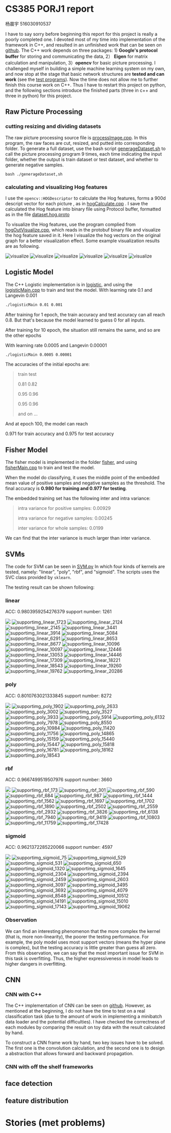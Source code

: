 # CS385 PORJ1 report

杨晨宇 516030910537

I have to say sorry before beginning this report for this project is really a poorly completed one. I devoted most of my time into implementation of the framework in C++, and resulted in an unfinished work that can be seen on [github](https://github.com/yangcyself/CS385cpp.git). The C++ work depends on three packages: 1) **Google's protocol buffer** for storing and communicating the data,  2） **Eigen** for matrix calculation and manipulation, 3）**opencv** for basic picture processing. I challenged myself in building a simple machine learning system on my own, and now stop at the stage that basic network structures are **tested and can work** (see the [test programs](<https://github.com/yangcyself/CS385cpp/tree/master/test>)). Now the time does not allow me to further finish this course work on C++. Thus I have to restart this project on python, and the following sections introduce the finished parts (three in c++ and three in python) for this project. 

## Raw Picture Processing

### cutting resizing and dividing datasets

The raw picture processing source file is [processImage.cpp](./processImage.cpp).  In this program, the raw faces are cut, resized, and putted into corresponding folder. To generate a full dataset, use the bash script [generageDataset.sh](./generageDataset.sh) to call the picture processing program 9 times, each time indicating the input folder, whether the output is train dataset or test dataset, and whether to generate negative samples.

`bash ./generageDataset,sh`

### calculating and visualizing Hog features

I use the `opencv::HOGDescriptor` to calculate the Hog features, forms a 900d descript vector for each picture , as in [hogCalculate.cpp](./hogCalculate.cpp) . I save the calculated the Hog feature into binary file using Protocol buffer, formatted as in the file [dataset.hog.proto](protobuf\dataset.hog.proto)

To visualize the Hog features, use the program complied from [hogOutVisualize.cpp](./hogOutVisualize.cpp), which reads in the protobuf binary file and visualize the hog feature saved in it. Here I visualize the hog vectors on the original graph for a better visualization effect. Some example visualization results are as following.

![visualize](./reportPics/1.jpg) ![visualize](./reportPics/2.jpg) ![visualize](./reportPics/3.jpg) ![visualize](./reportPics/4.jpg) ![visualize](./reportPics/5.jpg) ![visualize](./reportPics/6.jpg)



## Logistic Model

The C++ Logistic implementation is in [logistic](./logistic), and using the [logisticMain.cpp](logisticMain.cpp) to train and test the model.  With learning rate 0.1 and Langevin 0.001

```bash
./logisticMain 0.01 0.001
```

After training for 1 epoch, the train accuracy and test accuracy can all reach 0.8. But that's because the model learned to guess 0 for all inputs.

After training for 10 epoch, the situation still remains the same,  and so are the other epochs

With learning rate 0.0005 and Langevin 0.00001

```bash
./logisticMain 0.0005 0.00001
```

The accuracies of the initial epochs are:

> train test
>
> 0.81 0.82
>
> 0.95 0.96
>
> 0.95 0.96
>
> and on ...

And at epoch 100, the model can reach

0.971 for train accuracy and 0.975 for test accuracy



## Fisher Model

The fisher model is implemented in the folder [fisher](./fisher), and using [fisherMain.cpp](fisherMain.cpp) to train and test the model.

When the model do classifying, it uses the middle point of the embedded mean value of positive samples and negative samples as the threshold.  The final accuracy is **0.980 for training and 0.977 for testing**.

The embedded training set has the following inter and intra variance:

> intra variance for positive samples: 0.00929 
>
> intra variance for negative samples: 0.00245
>
> inter variance for whole samples: 0.0199

We can find that the inter variance is much larger than inter variance.



## SVMs

The code for SVM can be seen in [SVM.py](./python/SVM.py) In which four kinds of kernels are tested, namely: "linear", "poly", "rbf", and "sigmoid". The scripts uses the SVC class provided by `sklearn`. 

The testing result can be shown following:



### linear

ACC:  0.9803959254276379
support number:  1261

![](D:\yangcy\UNVjunior\CS385\PROJ1\CS385cpp\reportPics\supportimg_linear_1208.jpg) ![supportimg_linear_1723](D:\yangcy\UNVjunior\CS385\PROJ1\CS385cpp\reportPics\supportimg_linear_1723.jpg) ![supportimg_linear_2124](D:\yangcy\UNVjunior\CS385\PROJ1\CS385cpp\reportPics\supportimg_linear_2124.jpg) ![supportimg_linear_2145](D:\yangcy\UNVjunior\CS385\PROJ1\CS385cpp\reportPics\supportimg_linear_2145.jpg) ![supportimg_linear_3441](D:\yangcy\UNVjunior\CS385\PROJ1\CS385cpp\reportPics\supportimg_linear_3441.jpg) ![supportimg_linear_3914](D:\yangcy\UNVjunior\CS385\PROJ1\CS385cpp\reportPics\supportimg_linear_3914.jpg) ![supportimg_linear_5084](D:\yangcy\UNVjunior\CS385\PROJ1\CS385cpp\reportPics\supportimg_linear_5084.jpg) ![supportimg_linear_6291](D:\yangcy\UNVjunior\CS385\PROJ1\CS385cpp\reportPics\supportimg_linear_6291.jpg) ![supportimg_linear_8653](D:\yangcy\UNVjunior\CS385\PROJ1\CS385cpp\reportPics\supportimg_linear_8653.jpg) ![supportimg_linear_8677](D:\yangcy\UNVjunior\CS385\PROJ1\CS385cpp\reportPics\supportimg_linear_8677.jpg) ![supportimg_linear_10096](D:\yangcy\UNVjunior\CS385\PROJ1\CS385cpp\reportPics\supportimg_linear_10096.jpg) ![supportimg_linear_10097](D:\yangcy\UNVjunior\CS385\PROJ1\CS385cpp\reportPics\supportimg_linear_10097.jpg) ![supportimg_linear_12446](D:\yangcy\UNVjunior\CS385\PROJ1\CS385cpp\reportPics\supportimg_linear_12446.jpg) ![supportimg_linear_13053](D:\yangcy\UNVjunior\CS385\PROJ1\CS385cpp\reportPics\supportimg_linear_13053.jpg) ![supportimg_linear_14446](D:\yangcy\UNVjunior\CS385\PROJ1\CS385cpp\reportPics\supportimg_linear_14446.jpg) ![supportimg_linear_17309](D:\yangcy\UNVjunior\CS385\PROJ1\CS385cpp\reportPics\supportimg_linear_17309.jpg) ![supportimg_linear_18221](D:\yangcy\UNVjunior\CS385\PROJ1\CS385cpp\reportPics\supportimg_linear_18221.jpg) ![supportimg_linear_18543](D:\yangcy\UNVjunior\CS385\PROJ1\CS385cpp\reportPics\supportimg_linear_18543.jpg) ![supportimg_linear_19260](D:\yangcy\UNVjunior\CS385\PROJ1\CS385cpp\reportPics\supportimg_linear_19260.jpg) ![supportimg_linear_19762](D:\yangcy\UNVjunior\CS385\PROJ1\CS385cpp\reportPics\supportimg_linear_19762.jpg) ![supportimg_linear_20286](D:\yangcy\UNVjunior\CS385\PROJ1\CS385cpp\reportPics\supportimg_linear_20286.jpg) 



### poly

ACC:  0.8010763021333845
support number:  8272

![](D:\yangcy\UNVjunior\CS385\PROJ1\CS385cpp\reportPics\supportimg_poly_265.jpg) ![supportimg_poly_1902](D:\yangcy\UNVjunior\CS385\PROJ1\CS385cpp\reportPics\supportimg_poly_1902.jpg) ![supportimg_poly_2633](D:\yangcy\UNVjunior\CS385\PROJ1\CS385cpp\reportPics\supportimg_poly_2633.jpg) ![supportimg_poly_3002](D:\yangcy\UNVjunior\CS385\PROJ1\CS385cpp\reportPics\supportimg_poly_3002.jpg) ![supportimg_poly_3527](D:\yangcy\UNVjunior\CS385\PROJ1\CS385cpp\reportPics\supportimg_poly_3527.jpg) ![supportimg_poly_3933](D:\yangcy\UNVjunior\CS385\PROJ1\CS385cpp\reportPics\supportimg_poly_3933.jpg) ![supportimg_poly_5914](D:\yangcy\UNVjunior\CS385\PROJ1\CS385cpp\reportPics\supportimg_poly_5914.jpg) ![supportimg_poly_6132](D:\yangcy\UNVjunior\CS385\PROJ1\CS385cpp\reportPics\supportimg_poly_6132.jpg) ![supportimg_poly_7978](D:\yangcy\UNVjunior\CS385\PROJ1\CS385cpp\reportPics\supportimg_poly_7978.jpg) ![supportimg_poly_8550](D:\yangcy\UNVjunior\CS385\PROJ1\CS385cpp\reportPics\supportimg_poly_8550.jpg) ![supportimg_poly_10984](D:\yangcy\UNVjunior\CS385\PROJ1\CS385cpp\reportPics\supportimg_poly_10984.jpg) ![supportimg_poly_11420](D:\yangcy\UNVjunior\CS385\PROJ1\CS385cpp\reportPics\supportimg_poly_11420.jpg) ![supportimg_poly_11756](D:\yangcy\UNVjunior\CS385\PROJ1\CS385cpp\reportPics\supportimg_poly_11756.jpg) ![supportimg_poly_14865](D:\yangcy\UNVjunior\CS385\PROJ1\CS385cpp\reportPics\supportimg_poly_14865.jpg) ![supportimg_poly_15159](D:\yangcy\UNVjunior\CS385\PROJ1\CS385cpp\reportPics\supportimg_poly_15159.jpg) ![supportimg_poly_15440](D:\yangcy\UNVjunior\CS385\PROJ1\CS385cpp\reportPics\supportimg_poly_15440.jpg) ![supportimg_poly_15447](D:\yangcy\UNVjunior\CS385\PROJ1\CS385cpp\reportPics\supportimg_poly_15447.jpg) ![supportimg_poly_15818](D:\yangcy\UNVjunior\CS385\PROJ1\CS385cpp\reportPics\supportimg_poly_15818.jpg) ![supportimg_poly_16781](D:\yangcy\UNVjunior\CS385\PROJ1\CS385cpp\reportPics\supportimg_poly_16781.jpg) ![supportimg_poly_18162](D:\yangcy\UNVjunior\CS385\PROJ1\CS385cpp\reportPics\supportimg_poly_18162.jpg) ![supportimg_poly_18543](D:\yangcy\UNVjunior\CS385\PROJ1\CS385cpp\reportPics\supportimg_poly_18543.jpg) 



### rbf

ACC:  0.9667499519507976
support number:  3660

![](D:\yangcy\UNVjunior\CS385\PROJ1\CS385cpp\reportPics\supportimg_rbf_11.jpg) ![supportimg_rbf_173](D:\yangcy\UNVjunior\CS385\PROJ1\CS385cpp\reportPics\supportimg_rbf_173.jpg) ![supportimg_rbf_301](D:\yangcy\UNVjunior\CS385\PROJ1\CS385cpp\reportPics\supportimg_rbf_301.jpg) ![supportimg_rbf_590](D:\yangcy\UNVjunior\CS385\PROJ1\CS385cpp\reportPics\supportimg_rbf_590.jpg) ![supportimg_rbf_684](D:\yangcy\UNVjunior\CS385\PROJ1\CS385cpp\reportPics\supportimg_rbf_684.jpg) ![supportimg_rbf_987](D:\yangcy\UNVjunior\CS385\PROJ1\CS385cpp\reportPics\supportimg_rbf_987.jpg) ![supportimg_rbf_1444](D:\yangcy\UNVjunior\CS385\PROJ1\CS385cpp\reportPics\supportimg_rbf_1444.jpg) ![supportimg_rbf_1562](D:\yangcy\UNVjunior\CS385\PROJ1\CS385cpp\reportPics\supportimg_rbf_1562.jpg) ![supportimg_rbf_1697](D:\yangcy\UNVjunior\CS385\PROJ1\CS385cpp\reportPics\supportimg_rbf_1697.jpg) ![supportimg_rbf_1702](D:\yangcy\UNVjunior\CS385\PROJ1\CS385cpp\reportPics\supportimg_rbf_1702.jpg) ![supportimg_rbf_1890](D:\yangcy\UNVjunior\CS385\PROJ1\CS385cpp\reportPics\supportimg_rbf_1890.jpg) ![supportimg_rbf_2502](D:\yangcy\UNVjunior\CS385\PROJ1\CS385cpp\reportPics\supportimg_rbf_2502.jpg) ![supportimg_rbf_2559](D:\yangcy\UNVjunior\CS385\PROJ1\CS385cpp\reportPics\supportimg_rbf_2559.jpg) ![supportimg_rbf_2932](D:\yangcy\UNVjunior\CS385\PROJ1\CS385cpp\reportPics\supportimg_rbf_2932.jpg) ![supportimg_rbf_3826](D:\yangcy\UNVjunior\CS385\PROJ1\CS385cpp\reportPics\supportimg_rbf_3826.jpg) ![supportimg_rbf_6138](D:\yangcy\UNVjunior\CS385\PROJ1\CS385cpp\reportPics\supportimg_rbf_6138.jpg) ![supportimg_rbf_7940](D:\yangcy\UNVjunior\CS385\PROJ1\CS385cpp\reportPics\supportimg_rbf_7940.jpg) ![supportimg_rbf_9419](D:\yangcy\UNVjunior\CS385\PROJ1\CS385cpp\reportPics\supportimg_rbf_9419.jpg) ![supportimg_rbf_10803](D:\yangcy\UNVjunior\CS385\PROJ1\CS385cpp\reportPics\supportimg_rbf_10803.jpg) ![supportimg_rbf_11759](D:\yangcy\UNVjunior\CS385\PROJ1\CS385cpp\reportPics\supportimg_rbf_11759.jpg) ![supportimg_rbf_17428](D:\yangcy\UNVjunior\CS385\PROJ1\CS385cpp\reportPics\supportimg_rbf_17428.jpg) 



### sigmoid

ACC:  0.9621372285220066
support number:  4597

![](D:\yangcy\UNVjunior\CS385\PROJ1\CS385cpp\reportPics\supportimg_sigmoid_73.jpg) ![supportimg_sigmoid_75](D:\yangcy\UNVjunior\CS385\PROJ1\CS385cpp\reportPics\supportimg_sigmoid_75.jpg) ![supportimg_sigmoid_529](D:\yangcy\UNVjunior\CS385\PROJ1\CS385cpp\reportPics\supportimg_sigmoid_529.jpg) ![supportimg_sigmoid_531](D:\yangcy\UNVjunior\CS385\PROJ1\CS385cpp\reportPics\supportimg_sigmoid_531.jpg) ![supportimg_sigmoid_650](D:\yangcy\UNVjunior\CS385\PROJ1\CS385cpp\reportPics\supportimg_sigmoid_650.jpg) ![supportimg_sigmoid_1320](D:\yangcy\UNVjunior\CS385\PROJ1\CS385cpp\reportPics\supportimg_sigmoid_1320.jpg) ![supportimg_sigmoid_1645](D:\yangcy\UNVjunior\CS385\PROJ1\CS385cpp\reportPics\supportimg_sigmoid_1645.jpg) ![supportimg_sigmoid_2304](D:\yangcy\UNVjunior\CS385\PROJ1\CS385cpp\reportPics\supportimg_sigmoid_2304.jpg) ![supportimg_sigmoid_2394](D:\yangcy\UNVjunior\CS385\PROJ1\CS385cpp\reportPics\supportimg_sigmoid_2394.jpg) ![supportimg_sigmoid_2459](D:\yangcy\UNVjunior\CS385\PROJ1\CS385cpp\reportPics\supportimg_sigmoid_2459.jpg) ![supportimg_sigmoid_2603](D:\yangcy\UNVjunior\CS385\PROJ1\CS385cpp\reportPics\supportimg_sigmoid_2603.jpg) ![supportimg_sigmoid_3097](D:\yangcy\UNVjunior\CS385\PROJ1\CS385cpp\reportPics\supportimg_sigmoid_3097.jpg) ![supportimg_sigmoid_3495](D:\yangcy\UNVjunior\CS385\PROJ1\CS385cpp\reportPics\supportimg_sigmoid_3495.jpg) ![supportimg_sigmoid_3692](D:\yangcy\UNVjunior\CS385\PROJ1\CS385cpp\reportPics\supportimg_sigmoid_3692.jpg) ![supportimg_sigmoid_4079](D:\yangcy\UNVjunior\CS385\PROJ1\CS385cpp\reportPics\supportimg_sigmoid_4079.jpg) ![supportimg_sigmoid_8548](D:\yangcy\UNVjunior\CS385\PROJ1\CS385cpp\reportPics\supportimg_sigmoid_8548.jpg) ![supportimg_sigmoid_10512](D:\yangcy\UNVjunior\CS385\PROJ1\CS385cpp\reportPics\supportimg_sigmoid_10512.jpg) ![supportimg_sigmoid_14191](D:\yangcy\UNVjunior\CS385\PROJ1\CS385cpp\reportPics\supportimg_sigmoid_14191.jpg) ![supportimg_sigmoid_15010](D:\yangcy\UNVjunior\CS385\PROJ1\CS385cpp\reportPics\supportimg_sigmoid_15010.jpg) ![supportimg_sigmoid_17143](D:\yangcy\UNVjunior\CS385\PROJ1\CS385cpp\reportPics\supportimg_sigmoid_17143.jpg) ![supportimg_sigmoid_19062](D:\yangcy\UNVjunior\CS385\PROJ1\CS385cpp\reportPics\supportimg_sigmoid_19062.jpg) 



### Observation

We can find an interesting phenomenon that the more complex the kernel (that is, more non-linearity), the poorer the testing performance. For example, the poly model uses most support vectors (means the hyper plane is complex), but the testing accuracy is little greater than guess all zero.  From this observation, we can say that the most important issue for SVM in this task is overfitting. Thus, the higher expressiveness in model leads to higher dangers in overfitting.



## CNN

### CNN with C++

The C++ implementation of CNN can be seen on [github](<https://github.com/yangcyself/CS385cpp/tree/master/cnn>). However, as mentioned at the beginning, I do not have the time to test on a real classification task (due to the amount of work in implementing a minibatch data loader and the potential difficulties). I have checked the correctness of each modules by comparing the result on toy data with the result calculated by hand. 

To construct a CNN frame work by hand, two key issues have to be solved. The first one is the convolution calculation, and the second one is to design a abstraction that allows forward and backward propagation. 



### CNN with off the shelf frameworks



## face detection

## feature distribution

# Stories (met problems)

